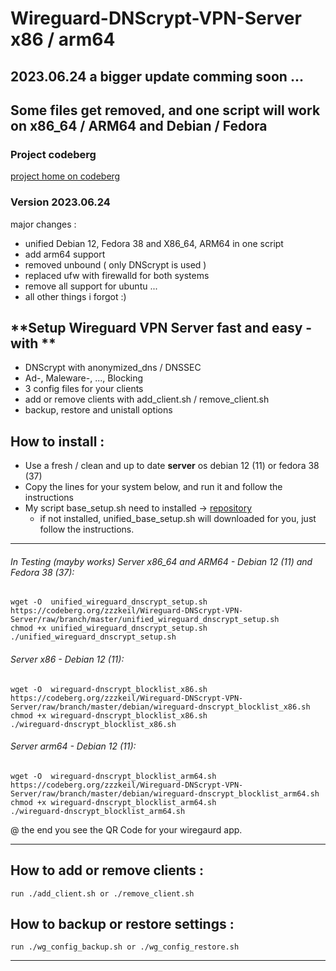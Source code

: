 # Wireguard-DNScrypt-VPN-Server  x86 / arm64

## 2023.06.24 a bigger update comming soon ...
## Some files get removed, and one script will work on x86_64 / ARM64 and Debian / Fedora
 


### Project  codeberg

[project home on codeberg](https://codeberg.org/zzzkeil/Wireguard-DNScrypt-VPN-Server)

### Version 2023.06.24
major changes : 
 - unified Debian 12, Fedora 38 and X86_64, ARM64 in one script 
 - add arm64 support
 - removed unbound  ( only DNScrypt is used )
 - replaced ufw with firewalld for both systems 
 - remove all support for ubuntu ...
 - all other things i forgot :)

## **Setup Wireguard VPN Server fast and easy  - with ** 
* DNScrypt with anonymized_dns / DNSSEC
* Ad-, Maleware-, ..., Blocking
* 3 config files  for your clients
* add or remove clients with add_client.sh / remove_client.sh 
* backup, restore and unistall options

## How to install :  
* Use a fresh / clean and  up to date  **server** os   debian 12 (11) or fedora 38 (37)
* Copy the lines for your system below, and run it and follow the instructions  
* My script base_setup.sh need to installed -> [repository](https://codeberg.org/zzzkeil/base_setups)  
   * if not installed, unified_base_setup.sh will downloaded for you, just follow the instructions.  

----------------------------------------

###### In Testing (mayby works) Server x86_64 and ARM64 - Debian 12 (11) and Fedora 38 (37):
```
wget -O  unified_wireguard_dnscrypt_setup.sh https://codeberg.org/zzzkeil/Wireguard-DNScrypt-VPN-Server/raw/branch/master/unified_wireguard_dnscrypt_setup.sh
chmod +x unified_wireguard_dnscrypt_setup.sh
./unified_wireguard_dnscrypt_setup.sh
```


###### Server x86 - Debian 12  (11):
```
wget -O  wireguard-dnscrypt_blocklist_x86.sh https://codeberg.org/zzzkeil/Wireguard-DNScrypt-VPN-Server/raw/branch/master/debian/wireguard-dnscrypt_blocklist_x86.sh
chmod +x wireguard-dnscrypt_blocklist_x86.sh
./wireguard-dnscrypt_blocklist_x86.sh
```

###### Server arm64 - Debian 12  (11):
```
wget -O  wireguard-dnscrypt_blocklist_arm64.sh https://codeberg.org/zzzkeil/Wireguard-DNScrypt-VPN-Server/raw/branch/master/debian/wireguard-dnscrypt_blocklist_arm64.sh
chmod +x wireguard-dnscrypt_blocklist_arm64.sh
./wireguard-dnscrypt_blocklist_arm64.sh
```


@ the end you see the QR Code for your wiregaurd app.


-----------------------------------------

## How to add or remove clients :
```
run ./add_client.sh or ./remove_client.sh
```


## How to backup or restore settings :
```
run ./wg_config_backup.sh or ./wg_config_restore.sh
```
-----------------------------------------
